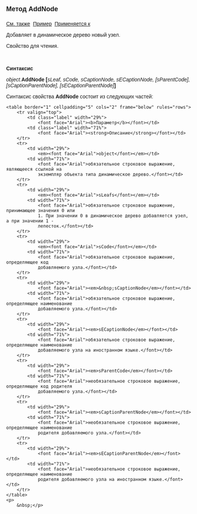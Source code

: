 <html>
<head>
<title>AsDynamicTree\AddNode</title>
</head>

<body>

<p><font size="4" face="Arial"><strong>Метод AddNode<br>
<br>
</strong></font><font face="Arial"><a href="../AsDynamicTree.html">См. 
также</a>&nbsp; <u>Пример</u>&nbsp; <a href="../AsDynamicTree.html">Применяется 
к</a></font></p>

<p><font face="Arial">Добавляет в динамическое дерево новый узел.</font></p>

<p><font face="Arial">Свойство для чтения. </font></p>

<p class="label">&nbsp;</p>

<p class="label"><font face="Arial"><b>Синтаксис</b></font></p>

<p><font face="Arial"><em>object.</em><strong>AddNode [</strong><em>sLeaf, sCode, 
    sCaptionNode, sECaptionNode, [sParentCode], [sCaptionParentNode], 
    [sECaptionParentNode]</em><strong>]</strong></font></p>

<p><font face="Arial">Синтаксис свойства <strong>AddNode</strong>
состоит из следующих частей:</font></p>

    <table border="1" cellpadding="5" cols="2" frame="below" rules="rows">
        <tr valign="top">
            <td class="label" width="29%">
                <font face="Arial"><b>Параметр</b></font></td>
            <td class="label" width="71%">
                <font face="Arial"><strong>Описание</strong></font></td>
        </tr>
        <tr>
            <td width="29%">
                <em><font face="Arial">object</font></em></td>
            <td width="71%">
                <font face="Arial">обязательное строковое выражение, являющееся ссылкой на 
                экземпляр объекта типа динамическое дерево.</font></td>
        </tr>
        <tr>
            <td width="29%">
                <em><font face="Arial">sLeafs</font></em></td>
            <td width="71%">
                <font face="Arial">обязательное строковое выражение, принимающее значения 0 или 
                1. При значении 0 в динамическое дерево добавляется узел, а при значении 1 - 
                лепесток.</font></td>
        </tr>
        <tr>
            <td width="29%">
                <em><font face="Arial">sCode</font></em></td>
            <td width="71%">
                <font face="Arial">обязательное строковое выражение, определяющее код 
                добавляемого узла.</font></td>
        </tr>
        <tr>
            <td width="29%">
                <font face="Arial"><em>&nbsp;sCaptionNode</em></font></td>
            <td width="71%">
                <font face="Arial">обязательное строковое выражение, определяющее наименование 
                добавляемого узла.</font></td>
        </tr>
        <tr>
            <td width="29%">
                <font face="Arial"><em>sECaptionNode</em></font></td>
            <td width="71%">
                <font face="Arial">обязательное строковое выражение, определяющее наименование 
                добавляемого узла на иностранном языке.</font></td>
        </tr>
        <tr>
            <td width="29%">
                <font face="Arial"><em>sParentCode</em></font></td>
            <td width="71%">
                <font face="Arial">необязательное строковое выражение, определяющее код родителя 
                добавляемого узла.</font></td>
        </tr>
        <tr>
            <td width="29%">
                <font face="Arial"><em>sCaptionParentNode</em></font></td>
            <td width="71%">
                <font face="Arial">необязательное строковое выражение, определяющее наименование 
                родителя добавляемого узла.</font></td>
        </tr>
        <tr>
            <td width="29%">
                <font face="Arial"><em>sECaptionParentNode</em></font></td>
            <td width="71%">
                <font face="Arial">необязательное строковое выражение, определяющее наименование 
                родителя добавляемого узла на иностранном языке.</font></td>
        </tr>
    </table>
    <p>
        &nbsp;</p>
</body>
</html>
